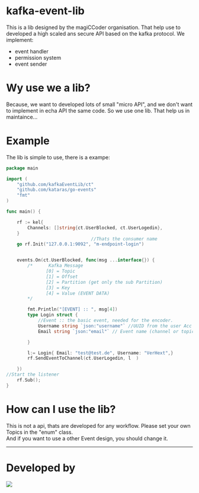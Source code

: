# kafka-event-lib

This is a lib designed by the magiCCoder organisation. That help use to developed a high scaled ans secure API based on the kafka protocol. 
We implement:
  - event handler
  - permission system
  - event sender
  
# Wy use we a lib?
Because, we want to developed lots of small "micro API", and we don't want to implement in echa API the same code. So we use one lib. That help us in maintaince...

# Example
The lib is simple to use, there is a exampe:

```go
package main

import (
	"github.com/kafkaEventLib/ct"
	"github.com/kataras/go-events"
	"fmt"
)

func main() {

	rf := kel{
		Channels: []string{ct.UserBlocked, ct.UserLogedin},
	}
                                //Thats the consumer name
	go rf.Init("127.0.0.1:9092", "m-endpoint-login")


	events.On(ct.UserBlocked, func(msg ...interface{}) {
		/*		Kafka Message
			   [0] = Topic
			   [1] = Offset
			   [2] = Partition (get only the sub Partition)
			   [3] = Key
			   [4] = Value (EVENT DATA)
		*/

		fmt.Println("[EVENT] :: ", msg[4])
		type Login struct {
			//Event :: the basic event, needed for the encoder.
			Username string `json:"username"` //UUID from the user Acc (#NO)
			Email string `json:"email"` // Event name (channel or topic)

		}

		l:= Login{ Email: "test@test.de", Username: "VerHext",}
		rf.SendEventToChannel(ct.UserLogedin, l  )

	})
//Start the listener
	rf.Sub();
}

```

# How can I use the lib?
This is not a api, thats are developed for any workflow. 
Please set your own Topics in the "enum" class.  
And if you want to use a other Event design, you should change it.

_______________________
# Developed by

![](https://sounds.support-pp.de/magiccoder-brand.png)
